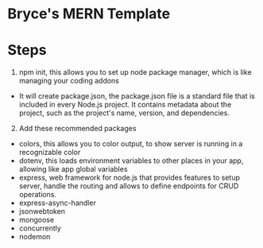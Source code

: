 # Bryce's MERN Template

# Steps
1. npm init, this allows you to set up node package manager, which is like managing your coding addons
- It will create package.json, the package.json file is a standard file that is included in every Node.js project. It contains metadata about the project, such as the project's name, version, and dependencies.
2. Add these recommended packages
- colors, this allows you to color output, to show server is running in a recognizable color
- dotenv, this loads environment variables to other places in your app, allowing like app global variables
- express, web framework for node.js that provides features to setup server, handle the routing and allows to define endpoints for CRUD operations. 
- express-async-handler
- jsonwebtoken
- mongoose
- concurrently
- nodemon